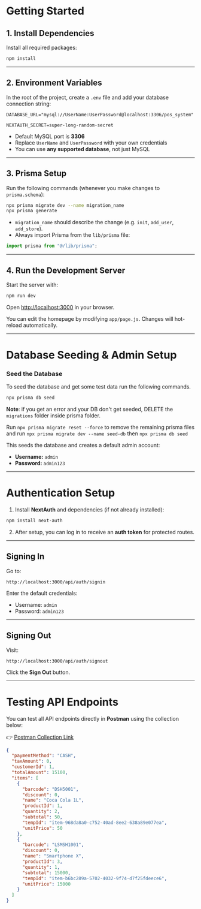 # Getting Started

## 1. Install Dependencies

Install all required packages:

```bash
npm install
```

---

## 2. Environment Variables

In the root of the project, create a `.env` file and add your database connection string:

```env
DATABASE_URL="mysql://UserName:UserPassword@localhost:3306/pos_system"

NEXTAUTH_SECRET=super-long-random-secret
```

- Default MySQL port is **3306**
- Replace `UserName` and `UserPassword` with your own credentials
- You can use **any supported database**, not just MySQL

---

## 3. Prisma Setup

Run the following commands (whenever you make changes to `prisma.schema`):

```bash
npx prisma migrate dev --name migration_name
npx prisma generate
```

- `migration_name` should describe the change (e.g. `init`, `add_user`, `add_store`).
- Always import Prisma from the `lib/prisma` file:

```js
import prisma from "@/lib/prisma";
```

---

## 4. Run the Development Server

Start the server with:

```bash
npm run dev
```

Open [http://localhost:3000](http://localhost:3000) in your browser.

You can edit the homepage by modifying `app/page.js`. Changes will hot-reload automatically.

---

# Database Seeding & Admin Setup

### Seed the Database

To seed the database and get some test data run the following commands.

```bash
npx prisma db seed
```

**Note**: if you get an error and your DB don't get seeded, DELETE the `migrations` folder inside prisma folder.

Run `npx prisma migrate reset --force` to remove the remaining prisma files and run `npx prisma migrate dev --name seed-db` then `npx prisma db seed`

This seeds the database and creates a default admin account:

- **Username:** `admin`
- **Password:** `admin123`

---

# Authentication Setup

1. Install **NextAuth** and dependencies (if not already installed):

```bash
npm install next-auth
```

2. After setup, you can log in to receive an **auth token** for protected routes.

---

## Signing In

Go to:

```
http://localhost:3000/api/auth/signin
```

Enter the default credentials:

- Username: `admin`
- Password: `admin123`

---

## Signing Out

Visit:

```
http://localhost:3000/api/auth/signout
```

Click the **Sign Out** button.

---

# Testing API Endpoints

You can test all API endpoints directly in **Postman** using the collection below:

👉 [Postman Collection Link](https://planetary-firefly-715157.postman.co/workspace/Personal-Workspace~6d0c5a5b-be07-473e-94ce-71cce4abca4a/collection/27859111-58c2b949-baa7-4727-b5ea-9dd407164e5a?action=share&source=copy-link&creator=27859111)

```json
{
  "paymentMethod": "CASH",
  "taxAmount": 0,
  "customerId": 1,
  "totalAmount": 15100,
  "items": [
    {
      "barcode": "DSH5001",
      "discount": 0,
      "name": "Coca Cola 1L",
      "productId": 1,
      "quantity": 2,
      "subtotal": 50,
      "tempId": "item-968da8a0-c752-40ad-8ee2-638a89e077ea",
      "unitPrice": 50
    },
    {
      "barcode": "LSMSH1001",
      "discount": 0,
      "name": "Smartphone X",
      "productId": 3,
      "quantity": 1,
      "subtotal": 15000,
      "tempId": "item-b6bc289a-5702-4032-9f74-d7f25fdeece6",
      "unitPrice": 15000
    }
  ]
}
```
